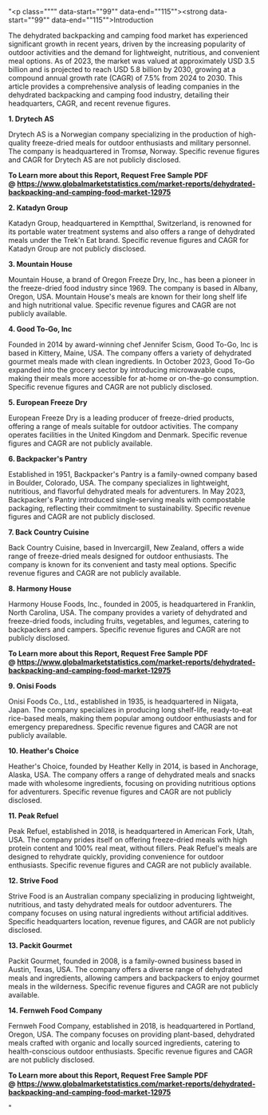 "<p class="""" data-start=""99"" data-end=""115""><strong data-start=""99"" data-end=""115"">Introduction</strong></p>
<p class="""" data-start=""117"" data-end=""312""><span class=""relative -mx-px my-[-0.2rem] rounded-sm px-px py-[0.2rem]"">The dehydrated backpacking and camping food market has experienced significant growth in recent years, driven by the increasing popularity of outdoor activities and the demand for lightweight, nutritious, and convenient meal options.</span> <span class=""relative -mx-px my-[-0.2rem] rounded-sm px-px py-[0.2rem]"">As of 2023, the market was valued at approximately USD 3.5 billion and is projected to reach USD 5.8 billion by 2030, growing at a compound annual growth rate (CAGR) of 7.5% from 2024 to 2030.</span> <span class=""relative -mx-px my-[-0.2rem] rounded-sm px-px py-[0.2rem]"">This article provides a comprehensive analysis of leading companies in the dehydrated backpacking and camping food industry, detailing their headquarters, CAGR, and recent revenue figures.</span></p>
<p class="""" data-start=""314"" data-end=""331""><strong data-start=""314"" data-end=""331"">1. Drytech AS</strong></p>
<p class="""" data-start=""333"" data-end=""492""><span class=""relative -mx-px my-[-0.2rem] rounded-sm px-px py-[0.2rem]"">Drytech AS is a Norwegian company specializing in the production of high-quality freeze-dried meals for outdoor enthusiasts and military personnel.</span> <span class=""relative -mx-px my-[-0.2rem] rounded-sm px-px py-[0.2rem]"">The company is headquartered in Troms&oslash;, Norway.</span> <span class=""relative -mx-px my-[-0.2rem] rounded-sm px-px py-[0.2rem]"">Specific revenue figures and CAGR for Drytech AS are not publicly disclosed.</span></p>
<p class="""" data-start=""333"" data-end=""492""><strong>To Learn more about this Report, Request Free Sample PDF @&nbsp;<a href=""https://www.globalmarketstatistics.com/market-reports/dehydrated-backpacking-and-camping-food-market-12975"">https://www.globalmarketstatistics.com/market-reports/dehydrated-backpacking-and-camping-food-market-12975</a></strong></p>
<p class="""" data-start=""494"" data-end=""514""><strong data-start=""494"" data-end=""514"">2. Katadyn Group</strong></p>
<p class="""" data-start=""516"" data-end=""641""><span class=""relative -mx-px my-[-0.2rem] rounded-sm px-px py-[0.2rem]"">Katadyn Group, headquartered in Kemptthal, Switzerland, is renowned for its portable water treatment systems and also offers a range of dehydrated meals under the Trek'n Eat brand.</span> <span class=""relative -mx-px my-[-0.2rem] rounded-sm px-px py-[0.2rem]"">Specific revenue figures and CAGR for Katadyn Group are not publicly disclosed.</span></p>
<p class="""" data-start=""643"" data-end=""664""><strong data-start=""643"" data-end=""664"">3. Mountain House</strong></p>
<p class="""" data-start=""666"" data-end=""871""><span class=""relative -mx-px my-[-0.2rem] rounded-sm px-px py-[0.2rem]"">Mountain House, a brand of Oregon Freeze Dry, Inc., has been a pioneer in the freeze-dried food industry since 1969.</span> <span class=""relative -mx-px my-[-0.2rem] rounded-sm px-px py-[0.2rem]"">The company is based in Albany, Oregon, USA.</span> <span class=""relative -mx-px my-[-0.2rem] rounded-sm px-px py-[0.2rem]"">Mountain House's meals are known for their long shelf life and high nutritional value.</span> <span class=""relative -mx-px my-[-0.2rem] rounded-sm px-px py-[0.2rem]"">Specific revenue figures and CAGR are not publicly available.</span></p>
<p class="""" data-start=""873"" data-end=""895""><strong data-start=""873"" data-end=""895"">4. Good To-Go, Inc</strong></p>
<p class="""" data-start=""897"" data-end=""1142""><span class=""relative -mx-px my-[-0.2rem] rounded-sm px-px py-[0.2rem]"">Founded in 2014 by award-winning chef Jennifer Scism, Good To-Go, Inc is based in Kittery, Maine, USA.</span> <span class=""relative -mx-px my-[-0.2rem] rounded-sm px-px py-[0.2rem]"">The company offers a variety of dehydrated gourmet meals made with clean ingredients.</span> <span class=""relative -mx-px my-[-0.2rem] rounded-sm px-px py-[0.2rem]"">In October 2023, Good To-Go expanded into the grocery sector by introducing microwavable cups, making their meals more accessible for at-home or on-the-go consumption.</span> <span class=""relative -mx-px my-[-0.2rem] rounded-sm px-px py-[0.2rem]"">Specific revenue figures and CAGR are not publicly disclosed.</span></p>
<p class="""" data-start=""1144"" data-end=""1170""><strong data-start=""1144"" data-end=""1170"">5. European Freeze Dry</strong></p>
<p class="""" data-start=""1172"" data-end=""1337""><span class=""relative -mx-px my-[-0.2rem] rounded-sm px-px py-[0.2rem]"">European Freeze Dry is a leading producer of freeze-dried products, offering a range of meals suitable for outdoor activities.</span> <span class=""relative -mx-px my-[-0.2rem] rounded-sm px-px py-[0.2rem]"">The company operates facilities in the United Kingdom and Denmark.</span> <span class=""relative -mx-px my-[-0.2rem] rounded-sm px-px py-[0.2rem]"">Specific revenue figures and CAGR are not publicly available.</span></p>
<p class="""" data-start=""1339"" data-end=""1365""><strong data-start=""1339"" data-end=""1365"">6. Backpacker's Pantry</strong></p>
<p class="""" data-start=""1367"" data-end=""1612""><span class=""relative -mx-px my-[-0.2rem] rounded-sm px-px py-[0.2rem]"">Established in 1951, Backpacker's Pantry is a family-owned company based in Boulder, Colorado, USA.</span> <span class=""relative -mx-px my-[-0.2rem] rounded-sm px-px py-[0.2rem]"">The company specializes in lightweight, nutritious, and flavorful dehydrated meals for adventurers.</span> <span class=""relative -mx-px my-[-0.2rem] rounded-sm px-px py-[0.2rem]"">In May 2023, Backpacker's Pantry introduced single-serving meals with compostable packaging, reflecting their commitment to sustainability.</span> <span class=""relative -mx-px my-[-0.2rem] rounded-sm px-px py-[0.2rem]"">Specific revenue figures and CAGR are not publicly disclosed.</span></p>
<p class="""" data-start=""1614"" data-end=""1641""><strong data-start=""1614"" data-end=""1641"">7. Back Country Cuisine</strong></p>
<p class="""" data-start=""1643"" data-end=""1808""><span class=""relative -mx-px my-[-0.2rem] rounded-sm px-px py-[0.2rem]"">Back Country Cuisine, based in Invercargill, New Zealand, offers a wide range of freeze-dried meals designed for outdoor enthusiasts.</span> <span class=""relative -mx-px my-[-0.2rem] rounded-sm px-px py-[0.2rem]"">The company is known for its convenient and tasty meal options.</span> <span class=""relative -mx-px my-[-0.2rem] rounded-sm px-px py-[0.2rem]"">Specific revenue figures and CAGR are not publicly available.</span></p>
<p class="""" data-start=""1810"" data-end=""1830""><strong data-start=""1810"" data-end=""1830"">8. Harmony House</strong></p>
<p class="""" data-start=""1832"" data-end=""1997""><span class=""relative -mx-px my-[-0.2rem] rounded-sm px-px py-[0.2rem]"">Harmony House Foods, Inc., founded in 2005, is headquartered in Franklin, North Carolina, USA.</span> <span class=""relative -mx-px my-[-0.2rem] rounded-sm px-px py-[0.2rem]"">The company provides a variety of dehydrated and freeze-dried foods, including fruits, vegetables, and legumes, catering to backpackers and campers.</span> <span class=""relative -mx-px my-[-0.2rem] rounded-sm px-px py-[0.2rem]"">Specific revenue figures and CAGR are not publicly disclosed.</span></p>
<p class="""" data-start=""1832"" data-end=""1997""><strong>To Learn more about this Report, Request Free Sample PDF @&nbsp;<a href=""https://www.globalmarketstatistics.com/market-reports/dehydrated-backpacking-and-camping-food-market-12975"">https://www.globalmarketstatistics.com/market-reports/dehydrated-backpacking-and-camping-food-market-12975</a></strong></p>
<p class="""" data-start=""1999"" data-end=""2017""><strong data-start=""1999"" data-end=""2017"">9. Onisi Foods</strong></p>
<p class="""" data-start=""2019"" data-end=""2184""><span class=""relative -mx-px my-[-0.2rem] rounded-sm px-px py-[0.2rem]"">Onisi Foods Co., Ltd., established in 1935, is headquartered in Niigata, Japan.</span> <span class=""relative -mx-px my-[-0.2rem] rounded-sm px-px py-[0.2rem]"">The company specializes in producing long shelf-life, ready-to-eat rice-based meals, making them popular among outdoor enthusiasts and for emergency preparedness.</span> <span class=""relative -mx-px my-[-0.2rem] rounded-sm px-px py-[0.2rem]"">Specific revenue figures and CAGR are not publicly available.</span></p>
<p class="""" data-start=""2186"" data-end=""2210""><strong data-start=""2186"" data-end=""2210"">10. Heather's Choice</strong></p>
<p class="""" data-start=""2212"" data-end=""2377""><span class=""relative -mx-px my-[-0.2rem] rounded-sm px-px py-[0.2rem]"">Heather's Choice, founded by Heather Kelly in 2014, is based in Anchorage, Alaska, USA.</span> <span class=""relative -mx-px my-[-0.2rem] rounded-sm px-px py-[0.2rem]"">The company offers a range of dehydrated meals and snacks made with wholesome ingredients, focusing on providing nutritious options for adventurers.</span> <span class=""relative -mx-px my-[-0.2rem] rounded-sm px-px py-[0.2rem]"">Specific revenue figures and CAGR are not publicly disclosed.</span></p>
<p class="""" data-start=""2379"" data-end=""2398""><strong data-start=""2379"" data-end=""2398"">11. Peak Refuel</strong></p>
<p class="""" data-start=""2400"" data-end=""2645""><span class=""relative -mx-px my-[-0.2rem] rounded-sm px-px py-[0.2rem]"">Peak Refuel, established in 2018, is headquartered in American Fork, Utah, USA.</span> <span class=""relative -mx-px my-[-0.2rem] rounded-sm px-px py-[0.2rem]"">The company prides itself on offering freeze-dried meals with high protein content and 100% real meat, without fillers.</span> <span class=""relative -mx-px my-[-0.2rem] rounded-sm px-px py-[0.2rem]"">Peak Refuel's meals are designed to rehydrate quickly, providing convenience for outdoor enthusiasts.</span> <span class=""relative -mx-px my-[-0.2rem] rounded-sm px-px py-[0.2rem]"">Specific revenue figures and CAGR are not publicly available.</span> </p>
<p class="""" data-start=""2647"" data-end=""2666""><strong data-start=""2647"" data-end=""2666"">12. Strive Food</strong></p>
<p class="""" data-start=""2668"" data-end=""2833""><span class=""relative -mx-px my-[-0.2rem] rounded-sm px-px py-[0.2rem]"">Strive Food is an Australian company specializing in producing lightweight, nutritious, and tasty dehydrated meals for outdoor adventurers.</span> <span class=""relative -mx-px my-[-0.2rem] rounded-sm px-px py-[0.2rem]"">The company focuses on using natural ingredients without artificial additives.</span> <span class=""relative -mx-px my-[-0.2rem] rounded-sm px-px py-[0.2rem]"">Specific headquarters location, revenue figures, and CAGR are not publicly disclosed.</span></p>
<p class="""" data-start=""2835"" data-end=""2857""><strong data-start=""2835"" data-end=""2857"">13. Packit Gourmet</strong></p>
<p class="""" data-start=""2859"" data-end=""3024""><span class=""relative -mx-px my-[-0.2rem] rounded-sm px-px py-[0.2rem]"">Packit Gourmet, founded in 2008, is a family-owned business based in Austin, Texas, USA.</span> <span class=""relative -mx-px my-[-0.2rem] rounded-sm px-px py-[0.2rem]"">The company offers a diverse range of dehydrated meals and ingredients, allowing campers and backpackers to enjoy gourmet meals in the wilderness.</span> <span class=""relative -mx-px my-[-0.2rem] rounded-sm px-px py-[0.2rem]"">Specific revenue figures and CAGR are not publicly available.</span></p>
<p class="""" data-start=""3026"" data-end=""3054""><strong data-start=""3026"" data-end=""3054"">14. Fernweh Food Company</strong></p>
<p class="""" data-start=""3056"" data-end=""3221""><span class=""relative -mx-px my-[-0.2rem] rounded-sm px-px py-[0.2rem]"">Fernweh Food Company, established in 2018, is headquartered in Portland, Oregon, USA.</span> <span class=""relative -mx-px my-[-0.2rem] rounded-sm px-px py-[0.2rem]"">The company focuses on providing plant-based, dehydrated meals crafted with organic and locally sourced ingredients, catering to health-conscious outdoor enthusiasts.</span> <span class=""relative -mx-px my-[-0.2rem] rounded-sm px-px py-[0.2rem]"">Specific revenue figures and CAGR are not publicly disclosed.</span></p>
<p class="""" data-start=""3056"" data-end=""3221""><span class=""relative -mx-px my-[-0.2rem] rounded-sm px-px py-[0.2rem]""><strong>To Learn more about this Report, Request Free Sample PDF @&nbsp;<a href=""https://www.globalmarketstatistics.com/market-reports/dehydrated-backpacking-and-camping-food-market-12975"">https://www.globalmarketstatistics.com/market-reports/dehydrated-backpacking-and-camping-food-market-12975</a></strong></span></p>"
